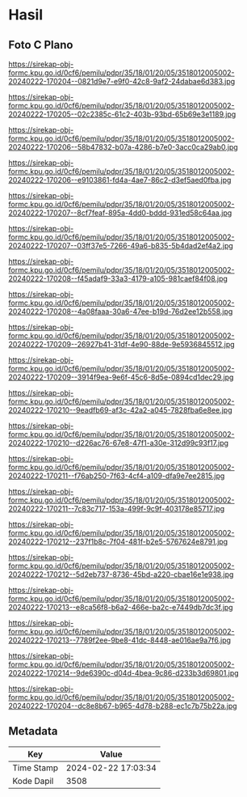# Hasil

## Foto C Plano

https://sirekap-obj-formc.kpu.go.id/0cf6/pemilu/pdpr/35/18/01/20/05/3518012005002-20240222-170204--0821d9e7-e9f0-42c8-9af2-24dabae6d383.jpg

https://sirekap-obj-formc.kpu.go.id/0cf6/pemilu/pdpr/35/18/01/20/05/3518012005002-20240222-170205--02c2385c-61c2-403b-93bd-65b69e3e1189.jpg

https://sirekap-obj-formc.kpu.go.id/0cf6/pemilu/pdpr/35/18/01/20/05/3518012005002-20240222-170206--58b47832-b07a-4286-b7e0-3acc0ca29ab0.jpg

https://sirekap-obj-formc.kpu.go.id/0cf6/pemilu/pdpr/35/18/01/20/05/3518012005002-20240222-170206--e9103861-fd4a-4ae7-86c2-d3ef5aed0fba.jpg

https://sirekap-obj-formc.kpu.go.id/0cf6/pemilu/pdpr/35/18/01/20/05/3518012005002-20240222-170207--8cf7feaf-895a-4dd0-bddd-931ed58c64aa.jpg

https://sirekap-obj-formc.kpu.go.id/0cf6/pemilu/pdpr/35/18/01/20/05/3518012005002-20240222-170207--03ff37e5-7266-49a6-b835-5b4dad2ef4a2.jpg

https://sirekap-obj-formc.kpu.go.id/0cf6/pemilu/pdpr/35/18/01/20/05/3518012005002-20240222-170208--f45adaf9-33a3-4179-a105-981caef84f08.jpg

https://sirekap-obj-formc.kpu.go.id/0cf6/pemilu/pdpr/35/18/01/20/05/3518012005002-20240222-170208--4a08faaa-30a6-47ee-b19d-76d2ee12b558.jpg

https://sirekap-obj-formc.kpu.go.id/0cf6/pemilu/pdpr/35/18/01/20/05/3518012005002-20240222-170209--26927b41-31df-4e90-88de-9e5936845512.jpg

https://sirekap-obj-formc.kpu.go.id/0cf6/pemilu/pdpr/35/18/01/20/05/3518012005002-20240222-170209--3914f9ea-9e6f-45c6-8d5e-0894cd1dec29.jpg

https://sirekap-obj-formc.kpu.go.id/0cf6/pemilu/pdpr/35/18/01/20/05/3518012005002-20240222-170210--9eadfb69-af3c-42a2-a045-7828fba6e8ee.jpg

https://sirekap-obj-formc.kpu.go.id/0cf6/pemilu/pdpr/35/18/01/20/05/3518012005002-20240222-170210--d226ac76-67e8-47f1-a30e-312d99c93f17.jpg

https://sirekap-obj-formc.kpu.go.id/0cf6/pemilu/pdpr/35/18/01/20/05/3518012005002-20240222-170211--f76ab250-7f63-4cf4-a109-dfa9e7ee2815.jpg

https://sirekap-obj-formc.kpu.go.id/0cf6/pemilu/pdpr/35/18/01/20/05/3518012005002-20240222-170211--7c83c717-153a-499f-9c9f-403178e85717.jpg

https://sirekap-obj-formc.kpu.go.id/0cf6/pemilu/pdpr/35/18/01/20/05/3518012005002-20240222-170212--237f1b8c-7f04-481f-b2e5-5767624e8791.jpg

https://sirekap-obj-formc.kpu.go.id/0cf6/pemilu/pdpr/35/18/01/20/05/3518012005002-20240222-170212--5d2eb737-8736-45bd-a220-cbae16e1e938.jpg

https://sirekap-obj-formc.kpu.go.id/0cf6/pemilu/pdpr/35/18/01/20/05/3518012005002-20240222-170213--e8ca56f8-b6a2-466e-ba2c-e7449db7dc3f.jpg

https://sirekap-obj-formc.kpu.go.id/0cf6/pemilu/pdpr/35/18/01/20/05/3518012005002-20240222-170213--7789f2ee-9be8-41dc-8448-ae016ae9a7f6.jpg

https://sirekap-obj-formc.kpu.go.id/0cf6/pemilu/pdpr/35/18/01/20/05/3518012005002-20240222-170214--9de6390c-d04d-4bea-9c86-d233b3d69801.jpg

https://sirekap-obj-formc.kpu.go.id/0cf6/pemilu/pdpr/35/18/01/20/05/3518012005002-20240222-170204--dc8e8b67-b965-4d78-b288-ec1c7b75b22a.jpg


## Metadata

| Key        | Value               |
| ---------- | ------------------- |
| Time Stamp | 2024-02-22 17:03:34 |
| Kode Dapil | 3508                |



